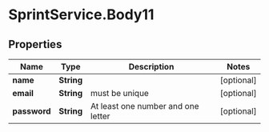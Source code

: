 # SprintService.Body11

## Properties
Name | Type | Description | Notes
------------ | ------------- | ------------- | -------------
**name** | **String** |  | [optional] 
**email** | **String** | must be unique | [optional] 
**password** | **String** | At least one number and one letter | [optional] 
